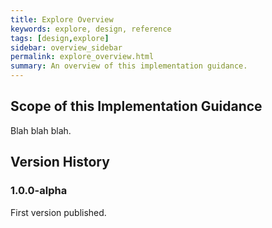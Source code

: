 ```yaml
---
title: Explore Overview
keywords: explore, design, reference
tags: [design,explore]
sidebar: overview_sidebar
permalink: explore_overview.html
summary: An overview of this implementation guidance.
---
```


## Scope of this Implementation Guidance

Blah blah blah.

## Version History ##

### 1.0.0-alpha ###
First version published.
